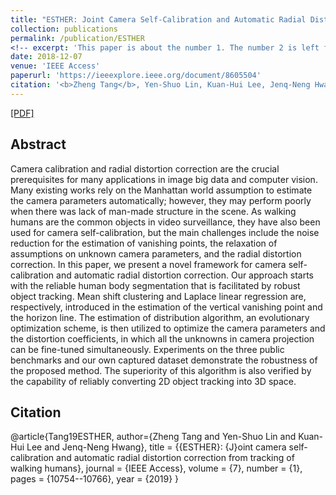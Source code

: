 ```yaml
---
title: "ESTHER: Joint Camera Self-Calibration and Automatic Radial Distortion Correction from Tracking of Walking Humans"
collection: publications
permalink: /publication/ESTHER
<!-- excerpt: 'This paper is about the number 1. The number 2 is left for future work.' -->
date: 2018-12-07
venue: 'IEEE Access'
paperurl: 'https://ieeexplore.ieee.org/document/8605504'
citation: '<b>Zheng Tang</b>, Yen-Shuo Lin, Kuan-Hui Lee, Jenq-Neng Hwang and Jen-Hui Chuang.&quot;"ESTHER: Joint Camera Self-Calibration and Automatic Radial Distortion Correction from Tracking of Walking Humans".&quot;<i>IEEE Access</i>.&quot;vol. 7, no. 1, pp. 10754-10766.&quot;2019.'
---
```

[[PDF]](https://ieeexplore.ieee.org/document/8605504)


## Abstract
Camera calibration and radial distortion correction are the crucial prerequisites for many applications in image big data and computer vision. Many existing works rely on the Manhattan world assumption to estimate the camera parameters automatically; however, they may perform poorly when there was lack of man-made structure in the scene. As walking humans are the common objects in video surveillance, they have also been used for camera self-calibration, but the main challenges include the noise reduction for the estimation of vanishing points, the relaxation of assumptions on unknown camera parameters, and the radial distortion correction. In this paper, we present a novel framework for camera self-calibration and automatic radial distortion correction. Our approach starts with the reliable human body segmentation that is facilitated by robust object tracking. Mean shift clustering and Laplace linear regression are, respectively, introduced in the estimation of the vertical vanishing point and the horizon line. The estimation of distribution algorithm, an evolutionary optimization scheme, is then utilized to optimize the camera parameters and the distortion coefficients, in which all the unknowns in camera projection can be fine-tuned simultaneously. Experiments on the three public benchmarks and our own captured dataset demonstrate the robustness of the proposed method. The superiority of this algorithm is also verified by the capability of reliably converting 2D object tracking into 3D space.


## Citation
@article{Tang19ESTHER,
author={Zheng Tang and Yen-Shuo Lin and Kuan-Hui Lee and Jenq-Neng Hwang},
title = {{ESTHER}: {J}oint camera self-calibration and automatic radial distortion correction from tracking of walking humans},
journal = {IEEE Access},
volume = {7},
number = {1},
pages = {10754--10766},
year = {2019}
}